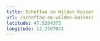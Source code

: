 ```yaml
---
title: Scheffau am Wilden Kaiser
url: /scheffau-am-wilden-kaiser/
latitude: 47.5284373
longitude: 12.2507041
---
```

